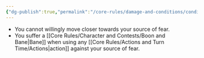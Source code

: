 ```yaml
---
{"dg-publish":true,"permalink":"/core-rules/damage-and-conditions/condition-list/frightened/"}
---
```


- You cannot willingly move closer towards your source of fear.
- You suffer a [[Core Rules/Character and Contests/Boon and Bane\|Bane]] when using any [[Core Rules/Actions and Turn Time/Actions\|action]] against your source of fear.